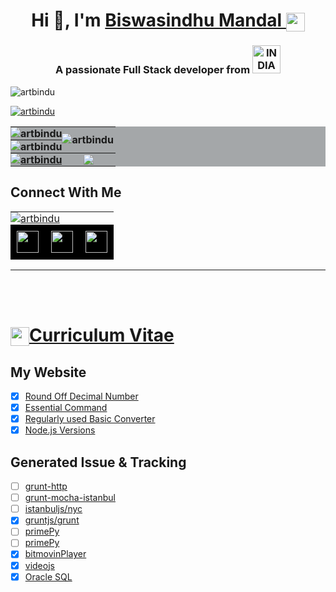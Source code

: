 <h1 align="center">Hi 👋, I'm 
	<a href="https://artbindu-app.github.io/whoami/index.html" target="_blank">
        Biswasindhu Mandal 
	    <img align="center" padding="1px" src="https://artbindu-app.github.io/whoami/favicon.ico" height="30px">
	</a>
</h1>
<h3 align="center">A passionate Full Stack developer from 
    <a href="https://knowindia.india.gov.in/profile/" target="_blank">
        <img src="https://blogger.googleusercontent.com/img/b/R29vZ2xl/AVvXsEiX6TH3MXo-zzVneKFhf0bTdzzLuz_fWp6Ls4F6Z43WP1o7KnFuk3y2oYc3PcKZ9D5ybFksoxL84ZMfiOycWdOJ9DiwTlayyHqriSHba3oand3sqRsqtItMAdcwfrctHVn_p_xyqUbDx9s/s1600/India_flag_with_emblem.gif" width="45" alt="INDIA">
    </a>
</h3>

<p align="left">
    <img src="https://komarev.com/ghpvc/?username=artbindu&label=Profile%20views&color=0e75b6&style=flat" alt="artbindu"/>
</p>

<p align="left"> 
    <a href="https://github.com/ryo-ma/github-profile-trophy">
        <img src="https://github-profile-trophy.vercel.app/?username=artbindu&theme=onedark&margin-w=1&column=9" alt="artbindu"/>
    </a>
</p>

<table style="border-collapse: collapse;background-color:rgb(164, 167, 169);">
    <!-- <caption><h2>Git Status</h2></caption> -->
    <tr>
		<th style="padding:0;margin:0;">
		    <img align="center" src="https://github-readme-stats.vercel.app/api?username=artbindu&show_icons=true&theme=dark#gh-dark-mode-only&locale=en" alt="artbindu"/>
		</th>
        <th rowspan="2" style="padding:0;margin:0;">
		    <img align="left" src="https://github-readme-stats.vercel.app/api/top-langs?username=artbindu&show_icons=true&locale=en&langs_count=10&theme=dark#gh-dark-mode-only" alt="artbindu"/>
		</th>
	</tr>
    <tr>
        <th style="padding:0;margin:0;">
		    <!-- <img align="center" src="https://streak-stats.demolab.com/?user=artbindu&theme=dark&hide_border=true&short_numbers=true" alt="artbindu"/> -->
            <img align="center" src="https://github-readme-streak-stats.herokuapp.com/?user=artbindu&&show_icons=true&theme=dark#gh-dark-mode-only" alt="artbindu"/>
		</th>
    </tr>
   <tr>
		<th style="padding:0;margin:0;">
			<a href="https://www.hackerrank.com/artbindu">
		        <img align="center" src="https://hackerrank-badges.vercel.app/artbindu" alt="artbindu"/>
			</a>
		</th>
	   <th style="padding:0;margin:0;">
			<a href="https://stackoverflow.com/users/10850045/art-bindu?tab=profile">
		        <img align="center" src="https://so-stats-kurt-liao.vercel.app/api?user=10850045"/>
			</a>
		</th>
    </tr>
</table>

## Connect With Me

<table>
	<tr>
		<td colspan="3" style="padding:0;margin:0;">
            <a href="https://in.linkedin.com/in/artbindu?trk=public-profile-badge-profile-badge-view-profile-cta">
                <img align="center" src="https://i.stack.imgur.com/D5Hwq.png" alt="artbindu"/>
            </a>
        </td>
	</tr>
	<tr>
        <td align="center" style="padding:0;margin:0;">
	        <a href="https://www.hackerearth.com/@artbindu">
                <img align="center" width="35px" style="background-color:black;padding:10px;" src="https://cdn.simpleicons.org/hackerearth/lblue"/>
            </a>
        </td>
        <td align="center" style="padding:0;margin:0;"> <!-- https://leetcode-badge-showcase.vercel.app/api?username=artbindu -->
	        <a href="https://leetcode.com/artbindu/">
                <img align="center" width="35px" style="background-color:black;padding:10px;" src="https://cdn.simpleicons.org/leetcode"/>
            </a>
        </td>
        <td align="center" style="padding:0;margin:0;">
	        <a href="https://bitbucket.org/artbindu/">
                <img align="center" width="35px" style="background-color:black;padding:10px;" src="https://cdn.simpleicons.org/bitbucket/lblue"/>
            </a>
        </td>
	</tr>
</table>
<hr/>

<br/><br/></hr>

# <a href="https://artbindu-app.github.io/whoami/index.html"><img align="center" padding="1px" src="https://avatars.githubusercontent.com/u/44528087?s=400&u=9e51f1d96969229ae1a25f0d1680b06e5ad69e94&v=4" height="30px">Curriculum Vitae</a>

</hr>

## My Website

- [x] <a href="https://artbindu-app.github.io/roundoff_number/index.html" target="_blank">Round Off Decimal Number</a>
- [x] <a href="https://artbindu-app.github.io/essential_command/index.html" target="_blank">Essential Command</a>
- [x] <a href="https://artbindu-app.github.io/roundoff_number/converter.html" target="_blank">Regularly used Basic Converter</a>
- [x] <a href="https://artbindu-app.github.io/roundoff_number/node-version.html" target="_blank">Node.js Versions</a>

## Generated Issue & Tracking

- [ ] <a href="https://github.com/johngeorgewright/grunt-http/issues/59" target="_blank">grunt-http</a>
- [ ] <a href="https://github.com/pocesar/grunt-mocha-istanbul/issues/75" target="_blank">grunt-mocha-istanbul</a>
- [ ] <a href="https://github.com/istanbuljs/nyc/issues/1491" target="_blank">istanbuljs/nyc</a>
- [x] <a href="https://github.com/gruntjs/grunt/issues/1752" target="_blank">gruntjs/grunt</a>
- [ ] <a href="https://github.com/janaindrajit/primePy/issues/7" target="_blank">primePy</a>
- [ ] <a href="https://github.com/janaindrajit/primePy/issues/8" target="_blank">primePy</a>
- [x] <a href="https://developer.bitmovin.com/playback/docs/release-notes-web#81200" target="_blank">bitmovinPlayer</a>
- [x] <a href="https://github.com/videojs/video.js/issues/8306" target="_blank">videojs</a>
- [x] <a href="https://github.com/oracle/node-oracledb/issues/1681" target="_blank">Oracle SQL</a>
